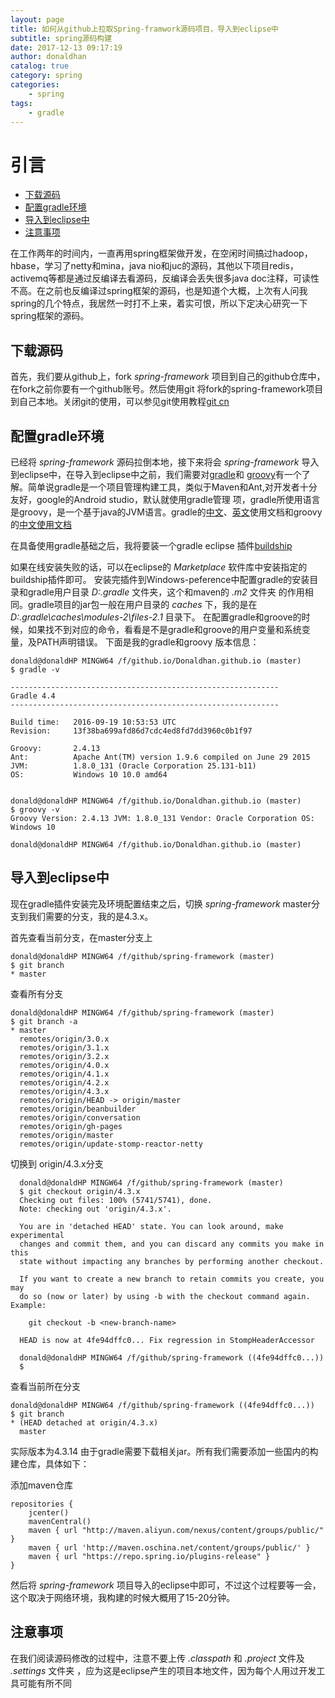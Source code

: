 ```yaml
---
layout: page
title: 如何从github上拉取Spring-framwork源码项目，导入到eclipse中
subtitle: spring源码构建
date: 2017-12-13 09:17:19
author: donaldhan
catalog: true
category: spring
categories:
    - spring
tags:
    - gradle
---
```

# 引言
* [下载源码](#下载源码)
* [配置gradle环境](#配置gradle环境)
* [导入到eclipse中](#导入到eclipse中)
* [注意事项](#注意事项)   

在工作两年的时间内，一直再用spring框架做开发，在空闲时间搞过hadoop，hbase，学习了netty和mina，java nio和juc的源码，其他以下项目redis，activemq等都是通过反编译去看源码，反编译会丢失很多java doc注释，可读性不高。在之前也反编译过spring框架的源码，也是知道个大概，上次有人问我spring的几个特点，我居然一时打不上来，着实可恨，所以下定决心研究一下spring框架的源码。

## 下载源码
首先，我们要从github上，fork *spring-framework* 项目到自己的github仓库中，在fork之前你要有一个github账号。然后使用git
将fork的spring-framework项目到自己本地。关闭git的使用，可以参见git使用教程[git cn][git-cn-url]

[git-cn-url]: https://www.liaoxuefeng.com/wiki/0013739516305929606dd18361248578c67b8067c8c017b000 "git-cn-url"

## 配置gradle环境
已经将 *spring-framework* 源码拉倒本地，接下来将会 *spring-framework* 导入到eclipse中，在导入到eclipse中之前，我们需要对[gradle][gradle-offical]和
[groovy][groovy-offical]有一个了解。简单说gradle是一个项目管理构建工具，类似于Maven和Ant,对开发者十分友好，google的Android studio，默认就使用gradle管理
项，gradle所使用语言是groovy，是一个基于java的JVM语言。gradle的[中文][Gradle-cn]、[英文][Gradle-User-Guide]使用文档和groovy的[中文使用文档][Groovy-cn]  

[gradle-offical]: https://gradle.org/ "gradle 官方网站"
[Gradle-cn]:http://www.yiibai.com/gradle/  "gradle 中文使用文档"
[Gradle-User-Guide]: http://wiki.jikexueyuan.com/project/GradleUserGuide-Wiki/ "gradle 官方使用文档"

[groovy-offical]:http://www.groovy-lang.org/ "groovy 官方网站"
[Groovy-cn]:https://www.w3cschool.cn/groovy "groovy 中文教程"

在具备使用gradle基础之后，我将要装一个gradle eclipse 插件[buildship][buildship-url]

[buildship-url]:https://github.com/eclipse/buildship/blob/master/docs/user/Installation.md "buildship"

如果在线安装失败的话，可以在eclipse的 *Marketplace* 软件库中安装指定的buildship插件即可。 安装完插件到Windows-peference中配置gradle的安装目录和gradle用户目录 *D:.gradle* 文件夹，这个和maven的 *.m2* 文件夹 的作用相同。gradle项目的jar包一般在用户目录的 *caches* 下，我的是在 *D:.gradle\caches\modules-2\files-2.1* 目录下。
在配置gradle和groove的时候，如果找不到对应的命令，看看是不是gradle和groove的用户变量和系统变量，及PATH声明错误。
下面是我的gradle和groovy 版本信息：

```
donald@donaldHP MINGW64 /f/github.io/Donaldhan.github.io (master)
$ gradle -v

------------------------------------------------------------
Gradle 4.4
------------------------------------------------------------

Build time:   2016-09-19 10:53:53 UTC
Revision:     13f38ba699afd86d7cdc4ed8fd7dd3960c0b1f97

Groovy:       2.4.13
Ant:          Apache Ant(TM) version 1.9.6 compiled on June 29 2015
JVM:          1.8.0_131 (Oracle Corporation 25.131-b11)
OS:           Windows 10 10.0 amd64


donald@donaldHP MINGW64 /f/github.io/Donaldhan.github.io (master)
$ groovy -v
Groovy Version: 2.4.13 JVM: 1.8.0_131 Vendor: Oracle Corporation OS: Windows 10

donald@donaldHP MINGW64 /f/github.io/Donaldhan.github.io (master)
```
## 导入到eclipse中
现在gradle插件安装完及环境配置结束之后，切换 *spring-framework*  master分支到我们需要的分支，我的是4.3.x。


首先查看当前分支，在master分支上
```
donald@donaldHP MINGW64 /f/github/spring-framework (master)
$ git branch
* master
```
查看所有分支
```
donald@donaldHP MINGW64 /f/github/spring-framework (master)
$ git branch -a
* master
  remotes/origin/3.0.x
  remotes/origin/3.1.x
  remotes/origin/3.2.x
  remotes/origin/4.0.x
  remotes/origin/4.1.x
  remotes/origin/4.2.x
  remotes/origin/4.3.x
  remotes/origin/HEAD -> origin/master
  remotes/origin/beanbuilder
  remotes/origin/conversation
  remotes/origin/gh-pages
  remotes/origin/master
  remotes/origin/update-stomp-reactor-netty
```
切换到 origin/4.3.x分支
```
  donald@donaldHP MINGW64 /f/github/spring-framework (master)
  $ git checkout origin/4.3.x
  Checking out files: 100% (5741/5741), done.
  Note: checking out 'origin/4.3.x'.

  You are in 'detached HEAD' state. You can look around, make experimental
  changes and commit them, and you can discard any commits you make in this
  state without impacting any branches by performing another checkout.

  If you want to create a new branch to retain commits you create, you may
  do so (now or later) by using -b with the checkout command again. Example:

    git checkout -b <new-branch-name>

  HEAD is now at 4fe94dffc0... Fix regression in StompHeaderAccessor

  donald@donaldHP MINGW64 /f/github/spring-framework ((4fe94dffc0...))
  $
```
查看当前所在分支
```
donald@donaldHP MINGW64 /f/github/spring-framework ((4fe94dffc0...))
$ git branch
* (HEAD detached at origin/4.3.x)
  master
```
实际版本为4.3.14
由于gradle需要下载相关jar。所有我们需要添加一些国内的构建仓库，具体如下：

添加maven仓库
```
repositories {
    jcenter()
    mavenCentral()
    maven { url "http://maven.aliyun.com/nexus/content/groups/public/" }
    maven { url 'http://maven.oschina.net/content/groups/public/' }
    maven { url "https://repo.spring.io/plugins-release" }
}
```

然后将 *spring-framework* 项目导入的eclipse中即可，不过这个过程要等一会，这个取决于网络环境，我构建的时候大概用了15-20分钟。
## 注意事项
在我们阅读源码修改的过程中，注意不要上传 *.classpath* 和 *.project* 文件及 *.settings* 文件夹 ，应为这是eclipse产生的项目本地文件，因为每个人用过开发工具可能有所不同

